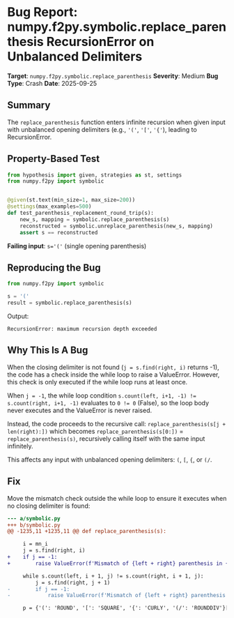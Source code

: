 # Bug Report: numpy.f2py.symbolic.replace_parenthesis RecursionError on Unbalanced Delimiters

**Target**: `numpy.f2py.symbolic.replace_parenthesis`
**Severity**: Medium
**Bug Type**: Crash
**Date**: 2025-09-25

## Summary

The `replace_parenthesis` function enters infinite recursion when given input with unbalanced opening delimiters (e.g., `'('`, `'['`, `'{'`), leading to RecursionError.

## Property-Based Test

```python
from hypothesis import given, strategies as st, settings
from numpy.f2py import symbolic


@given(st.text(min_size=1, max_size=200))
@settings(max_examples=500)
def test_parenthesis_replacement_round_trip(s):
    new_s, mapping = symbolic.replace_parenthesis(s)
    reconstructed = symbolic.unreplace_parenthesis(new_s, mapping)
    assert s == reconstructed
```

**Failing input**: `s='('` (single opening parenthesis)

## Reproducing the Bug

```python
from numpy.f2py import symbolic

s = '('
result = symbolic.replace_parenthesis(s)
```

Output:
```
RecursionError: maximum recursion depth exceeded
```

## Why This Is A Bug

When the closing delimiter is not found (`j = s.find(right, i)` returns -1), the code has a check inside the while loop to raise a ValueError. However, this check is only executed if the while loop runs at least once.

When `j = -1`, the while loop condition `s.count(left, i+1, -1) != s.count(right, i+1, -1)` evaluates to `0 != 0` (False), so the loop body never executes and the ValueError is never raised.

Instead, the code proceeds to the recursive call: `replace_parenthesis(s[j + len(right):])` which becomes `replace_parenthesis(s[0:])` = `replace_parenthesis(s)`, recursively calling itself with the same input infinitely.

This affects any input with unbalanced opening delimiters: `(`, `[`, `{`, or `(/`.

## Fix

Move the mismatch check outside the while loop to ensure it executes when no closing delimiter is found:

```diff
--- a/symbolic.py
+++ b/symbolic.py
@@ -1235,11 +1235,11 @@ def replace_parenthesis(s):

     i = mn_i
     j = s.find(right, i)
+    if j == -1:
+        raise ValueError(f'Mismatch of {left + right} parenthesis in {s!r}')

     while s.count(left, i + 1, j) != s.count(right, i + 1, j):
         j = s.find(right, j + 1)
-        if j == -1:
-            raise ValueError(f'Mismatch of {left + right} parenthesis in {s!r}')

     p = {'(': 'ROUND', '[': 'SQUARE', '{': 'CURLY', '(/': 'ROUNDDIV'}[left]
```